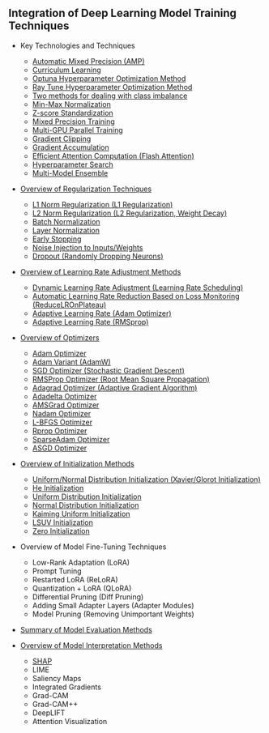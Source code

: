 
## Integration of Deep Learning Model Training Techniques

* Key Technologies and Techniques

  * [Automatic Mixed Precision (AMP)](https://github.com/pengsihua2023/Deep-Learning-Lecture-Notes-English/blob/main/08.%20Model%20training%20technology%20integration/Key%20technologies/Automatic%20Mixed%20Precision.md)
  * [Curriculum Learning](https://github.com/pengsihua2023/Deep-Learning-Lecture-Notes-English/blob/main/08.%20Model%20training%20technology%20integration/Key%20technologies/Curriculum%20Learning.md)
  * [Optuna Hyperparameter Optimization Method](https://github.com/pengsihua2023/Deep-Learning-Lecture-Notes-English/blob/main/08.%20Model%20training%20technology%20integration/Key%20technologies/Optuna%20Hyperparameter%20Optimization.md)
  * [Ray Tune Hyperparameter Optimization Method](https://github.com/pengsihua2023/Deep-Learning-Lecture-Notes-English/blob/main/08.%20Model%20training%20technology%20integration/Key%20technologies/Ray%20Tune%20Hyperparameter%20Optimization.md)
  * [Two methods for dealing with class imbalance](https://github.com/pengsihua2023/Deep-Learning-Lecture-Notes-English/blob/main/08.%20Model%20training%20technology%20integration/Key%20technologies/Two%20methods%20for%20dealing%20with%20class%20imbalance.md)
  * [Min-Max Normalization](https://github.com/pengsihua2023/Deep-Learning-Lecture-Notes-English/blob/main/08.%20Model%20training%20technology%20integration/Key%20technologies/Min-Max%20Normalization.md)
  * [Z-score Standardization](https://github.com/pengsihua2023/Deep-Learning-Lecture-Notes-English/blob/main/08.%20Model%20training%20technology%20integration/Key%20technologies/Z-score%20Standardization.md)
  * [Mixed Precision Training](https://github.com/pengsihua2023/Deep-Learning-Lecture-Notes-English/blob/main/08.%20Model%20training%20technology%20integration/Key%20technologies/Mixed%20Precision%20Training.md)
  * [Multi-GPU Parallel Training](https://github.com/pengsihua2023/Deep-Learning-Lecture-Notes-English/blob/main/08.%20Model%20training%20technology%20integration/Key%20technologies/Multi-GPU%20Parallel%20Training.md)
  * [Gradient Clipping](https://github.com/pengsihua2023/Deep-Learning-Lecture-Notes-English/blob/main/08.%20Model%20training%20technology%20integration/Key%20technologies/Gradient%20Clipping.md)
  * [Gradient Accumulation](https://github.com/pengsihua2023/Deep-Learning-Lecture-Notes-English/blob/main/08.%20Model%20training%20technology%20integration/Key%20technologies/Gradient%20Accumulation.md)
  * [Efficient Attention Computation (Flash Attention)](https://github.com/pengsihua2023/Deep-Learning-Lecture-Notes-English/blob/main/08.%20Model%20training%20technology%20integration/Key%20technologies/Flash%20Attention.md)
  * [Hyperparameter Search](https://github.com/pengsihua2023/Deep-Learning-Lecture-Notes-English/blob/main/08.%20Model%20training%20technology%20integration/Key%20technologies/Hyperparameter%20Search.md) 
  * [Multi-Model Ensemble](https://github.com/pengsihua2023/Deep-Learning-Lecture-Notes-English/blob/main/08.%20Model%20training%20technology%20integration/Key%20technologies/Multi-Model%20Ensemble.md)

* [Overview of Regularization Techniques](https://github.com/pengsihua2023/Deep-Learning-Lecture-Notes-English/blob/main/08.%20Model%20training%20technology%20integration/Regularization%20techniques/Overview%20of%20Regularization%20Techniques.md)

  * [L1 Norm Regularization (L1 Regularization)](https://github.com/pengsihua2023/Deep-Learning-Lecture-Notes-English/blob/main/08.%20Model%20training%20technology%20integration/Regularization%20techniques/L1%20Norm%20Regularization.md)
  * [L2 Norm Regularization (L2 Regularization, Weight Decay)](https://github.com/pengsihua2023/Deep-Learning-Lecture-Notes-English/blob/main/08.%20Model%20training%20technology%20integration/Regularization%20techniques/L2%20Norm%20Regularization.md)
  * [Batch Normalization](https://github.com/pengsihua2023/Deep-Learning-Lecture-Notes-English/blob/main/08.%20Model%20training%20technology%20integration/Regularization%20techniques/Batch%20Normalization.md)
  * [Layer Normalization](https://github.com/pengsihua2023/Deep-Learning-Lecture-Notes-English/blob/main/08.%20Model%20training%20technology%20integration/Regularization%20techniques/Layer%20Normalization.md)
  * [Early Stopping](https://github.com/pengsihua2023/Deep-Learning-Lecture-Notes-English/blob/main/08.%20Model%20training%20technology%20integration/Regularization%20techniques/Early%20Stopping.md)
  * [Noise Injection to Inputs/Weights](https://github.com/pengsihua2023/Deep-Learning-Lecture-Notes-English/blob/main/08.%20Model%20training%20technology%20integration/Regularization%20techniques/Noise%20Injection%20to%20Inputs-Weights.md)
  * [Dropout (Randomly Dropping Neurons)](https://github.com/pengsihua2023/Deep-Learning-Lecture-Notes-English/blob/main/08.%20Model%20training%20technology%20integration/Regularization%20techniques/Dropout.md)
* [Overview of Learning Rate Adjustment Methods](https://github.com/pengsihua2023/Deep-Learning-Lecture-Notes-English/blob/main/08.%20Model%20training%20technology%20integration/Learning%20rate%20adjustment%20method/Overview%20of%20Learning%20Rate%20Adjustment%20Methods.md)

  * [Dynamic Learning Rate Adjustment (Learning Rate Scheduling)](https://github.com/pengsihua2023/Deep-Learning-Lecture-Notes-English/blob/main/08.%20Model%20training%20technology%20integration/Learning%20rate%20adjustment%20method/StepLR%20scheduler%20adjusts%20learning%20rate.md)
  * [Automatic Learning Rate Reduction Based on Loss Monitoring (ReduceLROnPlateau)](https://github.com/pengsihua2023/Deep-Learning-Lecture-Notes-English/blob/main/08.%20Model%20training%20technology%20integration/Learning%20rate%20adjustment%20method/ReduceLROnPlateau.md)
  * [Adaptive Learning Rate (Adam Optimizer)](https://github.com/pengsihua2023/Deep-Learning-Lecture-Notes-English/blob/main/08.%20Model%20training%20technology%20integration/Learning%20rate%20adjustment%20method/Adam%20optimizer%20adjusts%20learning%20rate.md)
  * [Adaptive Learning Rate (RMSprop)](https://github.com/pengsihua2023/Deep-Learning-Lecture-Notes-English/blob/main/08.%20Model%20training%20technology%20integration/Learning%20rate%20adjustment%20method/RMSprop%20adaptive%20learning%20rate.md)

* [Overview of Optimizers](https://github.com/pengsihua2023/Deep-Learning-Lecture-Notes-English/blob/main/08.%20Model%20training%20technology%20integration/Various%20optimizers/Optimizer%20Overview.md)

  * [Adam Optimizer](https://github.com/pengsihua2023/Deep-Learning-Lecture-Notes-English/blob/main/08.%20Model%20training%20technology%20integration/Various%20optimizers/Adam%20Optimizer.md)
  * [Adam Variant (AdamW)](https://github.com/pengsihua2023/Deep-Learning-Lecture-Notes-English/blob/main/08.%20Model%20training%20technology%20integration/Various%20optimizers/AdamW%20optimizer.md)
  * [SGD Optimizer (Stochastic Gradient Descent)](https://github.com/pengsihua2023/Deep-Learning-Lecture-Notes-English/blob/main/08.%20Model%20training%20technology%20integration/Various%20optimizers/SGD%20optimizer.md)
  * [RMSProp Optimizer (Root Mean Square Propagation)](https://github.com/pengsihua2023/Deep-Learning-Lecture-Notes-English/blob/main/08.%20Model%20training%20technology%20integration/Various%20optimizers/RMSProp%20Optimizer.md)
  * [Adagrad Optimizer (Adaptive Gradient Algorithm)](https://github.com/pengsihua2023/Deep-Learning-Lecture-Notes-English/blob/main/08.%20Model%20training%20technology%20integration/Various%20optimizers/Adagrad%20optimizer.md)
  * [Adadelta Optimizer](https://github.com/pengsihua2023/Deep-Learning-Lecture-Notes-English/blob/main/08.%20Model%20training%20technology%20integration/Various%20optimizers/Adadelta%20Optimizer.md)
  * [AMSGrad Optimizer](https://github.com/pengsihua2023/Deep-Learning-Lecture-Notes-English/blob/main/08.%20Model%20training%20technology%20integration/Various%20optimizers/AMSGrad%20optimizer.md)
  * [Nadam Optimizer](https://github.com/pengsihua2023/Deep-Learning-Lecture-Notes-English/blob/main/08.%20Model%20training%20technology%20integration/Various%20optimizers/Nadam%20optimizer.md)
  * [L-BFGS Optimizer](https://github.com/pengsihua2023/Deep-Learning-Lecture-Notes-English/blob/main/08.%20Model%20training%20technology%20integration/Various%20optimizers/L-BFGS%20Optimizer.md)
  * [Rprop Optimizer](https://github.com/pengsihua2023/Deep-Learning-Lecture-Notes-English/blob/main/08.%20Model%20training%20technology%20integration/Various%20optimizers/Rprop%20optimizer.md)
  * [SparseAdam Optimizer](https://github.com/pengsihua2023/Deep-Learning-Lecture-Notes-English/blob/main/08.%20Model%20training%20technology%20integration/Various%20optimizers/SparseAdam%20optimizer.md)
  * [ASGD Optimizer](https://github.com/pengsihua2023/Deep-Learning-Lecture-Notes-English/blob/main/08.%20Model%20training%20technology%20integration/Various%20optimizers/ASGD%20optimizer.md)

* [Overview of Initialization Methods](https://github.com/pengsihua2023/Deep-Learning-Lecture-Notes-English/blob/main/08.%20Model%20training%20technology%20integration/Initialization%20methods/Initialization%20Method%20Overview.md)

  * [Uniform/Normal Distribution Initialization (Xavier/Glorot Initialization)](https://github.com/pengsihua2023/Deep-Learning-Lecture-Notes-English/blob/main/08.%20Model%20training%20technology%20integration/Initialization%20methods/Xavier-Glorot%20Initialization.md)
  * [He Initialization](https://github.com/pengsihua2023/Deep-Learning-Lecture-Notes-English/blob/main/08.%20Model%20training%20technology%20integration/Initialization%20methods/He%20Initialization.md)
  * [Uniform Distribution Initialization](https://github.com/pengsihua2023/Deep-Learning-Lecture-Notes-English/blob/main/08.%20Model%20training%20technology%20integration/Initialization%20methods/Uniform%20Initialization.md)
  * [Normal Distribution Initialization](https://github.com/pengsihua2023/Deep-Learning-Lecture-Notes-English/blob/main/08.%20Model%20training%20technology%20integration/Initialization%20methods/Normal%20Initialization.md)
  * [Kaiming Uniform Initialization](https://github.com/pengsihua2023/Deep-Learning-Lecture-Notes-English/blob/main/08.%20Model%20training%20technology%20integration/Initialization%20methods/Kaiming%20Uniform%20Initialization-8.md)
  * [LSUV Initialization](https://github.com/pengsihua2023/Deep-Learning-Lecture-Notes-English/blob/main/08.%20Model%20training%20technology%20integration/Initialization%20methods/LSUV.md)
  * [Zero Initialization](https://github.com/pengsihua2023/Deep-Learning-Lecture-Notes-English/blob/main/08.%20Model%20training%20technology%20integration/Initialization%20methods/Zero%20Initialization.md)

* Overview of Model Fine-Tuning Techniques

  * Low-Rank Adaptation (LoRA)
  * Prompt Tuning
  * Restarted LoRA (ReLoRA)
  * Quantization + LoRA (QLoRA)
  * Differential Pruning (Diff Pruning)
  * Adding Small Adapter Layers (Adapter Modules)
  * Model Pruning (Removing Unimportant Weights)

* [Summary of Model Evaluation Methods](https://github.com/pengsihua2023/Deep-Learning-Lecture-Notes-English/blob/main/08.%20Model%20training%20technology%20integration/Model%20evaluation%20methods/Summary%20of%20Model%20Evaluation%20Methods.md)

* [Overview of Model Interpretation Methods](https://github.com/pengsihua2023/Deep-Learning-Lecture-Notes-English/blob/main/08.%20Model%20training%20technology%20integration/Model%20interpretation%20methods/Overview%20of%20Model%20Interpretation%20Methods.md)

  * [SHAP](https://github.com/pengsihua2023/Deep-Learning-Lecture-Notes-English/blob/main/08.%20Model%20training%20technology%20integration/Model%20interpretation%20methods/SHAP.md)
  * LIME
  * Saliency Maps
  * Integrated Gradients
  * Grad-CAM
  * Grad-CAM++
  * DeepLIFT
  * Attention Visualization
